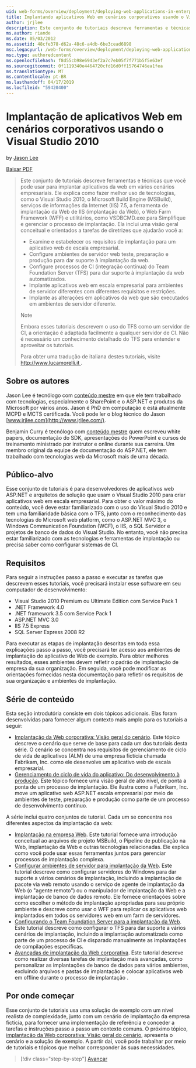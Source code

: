 ```yaml
---
uid: web-forms/overview/deployment/deploying-web-applications-in-enterprise-scenarios/deploying-web-applications-in-enterprise-scenarios
title: Implantando aplicativos Web em cenários corporativos usando o Visual Studio 2010 | Microsoft Docs
author: jrjlee
description: Este conjunto de tutoriais descreve ferramentas e técnicas que você pode usar para implantar aplicativos da web em vários cenários empresariais. Ele explica como fazer melhor uso...
ms.author: riande
ms.date: 05/03/2012
ms.assetid: 48cfe378-d62a-48c6-a4db-6be3cead6898
msc.legacyurl: /web-forms/overview/deployment/deploying-web-applications-in-enterprise-scenarios/deploying-web-applications-in-enterprise-scenarios
msc.type: authoredcontent
ms.openlocfilehash: f8d55cb98e6943ef2a7c7eb05f7f771b5f5e63ef
ms.sourcegitcommit: 0f1119340e4464720cfd16d0ff15764746ea1fea
ms.translationtype: MT
ms.contentlocale: pt-BR
ms.lasthandoff: 04/17/2019
ms.locfileid: "59420400"
---
```

# <a name="deploying-web-applications-in-enterprise-scenarios-using-visual-studio-2010"></a>Implantação de aplicativos Web em cenários corporativos usando o Visual Studio 2010

by [Jason Lee](https://github.com/jrjlee)

[Baixar PDF](https://msdnshared.blob.core.windows.net/media/MSDNBlogsFS/prod.evol.blogs.msdn.com/CommunityServer.Blogs.Components.WeblogFiles/00/00/00/63/56/8130.DeployingWebAppsInEnterpriseScenarios.pdf)

> Este conjunto de tutoriais descreve ferramentas e técnicas que você pode usar para implantar aplicativos da web em vários cenários empresariais. Ele explica como fazer melhor uso de tecnologias, como o Visual Studio 2010, o Microsoft Build Engine (MSBuild), serviços de informações da Internet (IIS) 7.5, a ferramenta de implantação da Web de IIS (implantação da Web), o Web Farm Framework (WFF) e utilitários, como VSDBCMD.exe para Simplifique e gerenciar o processo de implantação. Ela inclui uma visão geral conceitual e orientados a tarefas de diretrizes que ajudarão você a:
> 
> - Examine e estabelecer os requisitos de implantação para um aplicativo web de escala empresarial.
> - Configure ambientes de servidor web teste, preparação e produção para dar suporte à implantação da web.
> - Configure processos de CI (integração contínua) do Team Foundation Server (TFS) para dar suporte à implantação da web automatizados.
> - Implante aplicativos web em escala empresarial para ambientes de servidor diferentes com diferentes requisitos e restrições.
> - Implante as alterações em aplicativos da web que são executados em ambientes de servidor diferente.
> 
> > [!NOTE]
> > Embora esses tutoriais descrevem o uso do TFS como um servidor de CI, a orientação é adaptada facilmente a qualquer servidor de CI. Não é necessário um conhecimento detalhado do TFS para entender e aproveitar os tutoriais.
> 
> 
> Para obter uma tradução de italiana destes tutoriais, visite [ http://www.lucamorelli.it ](http://www.lucamorelli.it).


## <a name="about-the-authors"></a>Sobre os autores

Jason Lee é tecnólogo com [conteúdo mestre](http://www.contentmaster.com/) em que ele tem trabalhado com tecnologias, especialmente o SharePoint e o ASP.NET e produtos da Microsoft por vários anos. Jason é PhD em computação e está atualmente MCPD e MCTS certificada. Você pode ler o blog técnico do Jason [www.jrjlee.com](http://www.jrjlee.com/).

Benjamin Curry é tecnólogo com [conteúdo mestre](http://www.contentmaster.com/) quem escreveu white papers, documentação do SDK, apresentações do PowerPoint e cursos de treinamento ministrado por instrutor e online durante sua carreira. Um membro original da equipe de documentação do ASP.NET, ele tem trabalhado com tecnologias web da Microsoft mais de uma década.

## <a name="target-audience"></a>Público-alvo

Esse conjunto de tutoriais é para desenvolvedores de aplicativos web ASP.NET e arquitetos de solução que usam o Visual Studio 2010 para criar aplicativos web em escala empresarial. Para obter o valor máximo do conteúdo, você deve estar familiarizado com o uso do Visual Studio 2010 e tem uma familiaridade básica com o TFS, junto com o reconhecimento das tecnologias do Microsoft web platform, como o ASP.NET MVC 3, o Windows Communication Foundation (WCF), o IIS, o SQL Servidor e projetos de banco de dados do Visual Studio. No entanto, você não precisa estar familiarizado com as tecnologias e ferramentas de implantação ou precisa saber como configurar sistemas de CI.

## <a name="requirements"></a>Requisitos

Para seguir a instruções passo a passo e executar as tarefas que descrevem esses tutoriais, você precisará instalar esse software em seu computador de desenvolvimento:

- Visual Studio 2010 Premium ou Ultimate Edition com Service Pack 1
- .NET Framework 4.0
- .NET framework 3.5 com Service Pack 1
- ASP.NET MVC 3.0
- IIS 7.5 Express
- SQL Server Express 2008 R2

Para executar as etapas de implantação descritas em toda essa explicações passo a passo, você precisará ter acesso aos ambientes de implantação do aplicativo de Web de exemplo. Para obter melhores resultados, esses ambientes devem refletir o padrão de implantação de empresa da sua organização. Em seguida, você pode modificar as orientações fornecidas nesta documentação para refletir os requisitos de sua organização e ambientes de implantação.

## <a name="series-contents"></a>Série de conteúdo

Esta seção introdutória consiste em dois tópicos adicionais. Elas foram desenvolvidas para fornecer algum contexto mais amplo para os tutoriais a seguir:

- [Implantação da Web corporativa: Visão geral do cenário](enterprise-web-deployment-scenario-overview.md). Este tópico descreve o cenário que serve de base para cada um dos tutoriais desta série. O cenário se concentra nos requisitos de gerenciamento de ciclo de vida de aplicativos (ALM) de uma empresa fictícia chamada Fabrikam, Inc. como ele desenvolve um aplicativo web de escala empresarial.
- [Gerenciamento de ciclo de vida do aplicativo: Do desenvolvimento à produção](application-lifecycle-management-from-development-to-production.md). Este tópico fornece uma visão geral de alto nível, de ponta a ponta de um processo de implantação. Ele ilustra como a Fabrikam, Inc. move um aplicativo web ASP.NET escala empresarial por meio de ambientes de teste, preparação e produção como parte de um processo de desenvolvimento contínuo.

A série inclui quatro conjuntos de tutorial. Cada um se concentra nos diferentes aspectos da implantação da web:

- [Implantação na empresa Web](../web-deployment-in-the-enterprise/web-deployment-in-the-enterprise.md). Este tutorial fornece uma introdução conceitual ao arquivos de projeto MSBuild, o Pipeline de publicação na Web, implantação da Web e outras tecnologias relacionadas. Ele explica como você pode usar essas ferramentas juntos para gerenciar processos de implantação complexa.
- [Configurar ambientes de servidor para implantação da Web](../configuring-server-environments-for-web-deployment/configuring-server-environments-for-web-deployment.md). Este tutorial descreve como configurar servidores do Windows para dar suporte a vários cenários de implantação, incluindo a implantação de pacote via web remoto usando o serviço de agente de implantação da Web (o "agente remoto") ou o manipulador de implantação da Web e a implantação de banco de dados remoto. Ele fornece orientações sobre como escolher o método de implantação apropriadas para seu próprio ambiente e descreve como usar o WFF para replicar os aplicativos web implantados em todos os servidores web em um farm de servidores.
- [Configurando o Team Foundation Server para a implantação da Web](../configuring-team-foundation-server-for-web-deployment/configuring-team-foundation-server-for-web-deployment.md). Este tutorial descreve como configurar o TFS para dar suporte a vários cenários de implantação, incluindo a implantação automatizada como parte de um processo de CI e disparado manualmente as implantações de compilações específicas.
- [Avançadas de implantação da Web corporativa](../advanced-enterprise-web-deployment/advanced-enterprise-web-deployment.md). Este tutorial descreve como realizar diversas tarefas de implantação mais avançadas, como personalizar as implantações de banco de dados para vários ambientes, excluindo arquivos e pastas de implantação e colocar aplicativos web em offline durante o processo de implantação .

## <a name="where-to-start"></a>Por onde começar

Esse conjunto de tutoriais usa uma solução de exemplo com um nível realista de complexidade, junto com um cenário de implantação da empresa fictícia, para fornecer uma implementação de referência e conceder a tarefas e instruções passo a passo um contexto comuns. O próximo tópico, [implantação da Web corporativa: Visão geral do cenário](enterprise-web-deployment-scenario-overview.md), apresenta o cenário e a solução de exemplo. A partir daí, você pode trabalhar por meio de tutoriais e tópicos que melhor corresponder às suas necessidades.

> [!div class="step-by-step"]
> [Avançar](enterprise-web-deployment-scenario-overview.md)
